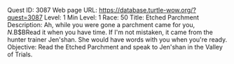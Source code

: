 Quest ID: 3087
Web page URL: https://database.turtle-wow.org/?quest=3087
Level: 1
Min Level: 1
Race: 50
Title: Etched Parchment
Description: Ah, while you were gone a parchment came for you, $N.$B$BRead it when you have time. If I'm not mistaken, it came from the hunter trainer Jen'shan. She would have words with you when you're ready.
Objective: Read the Etched Parchment and speak to Jen'shan in the Valley of Trials.
